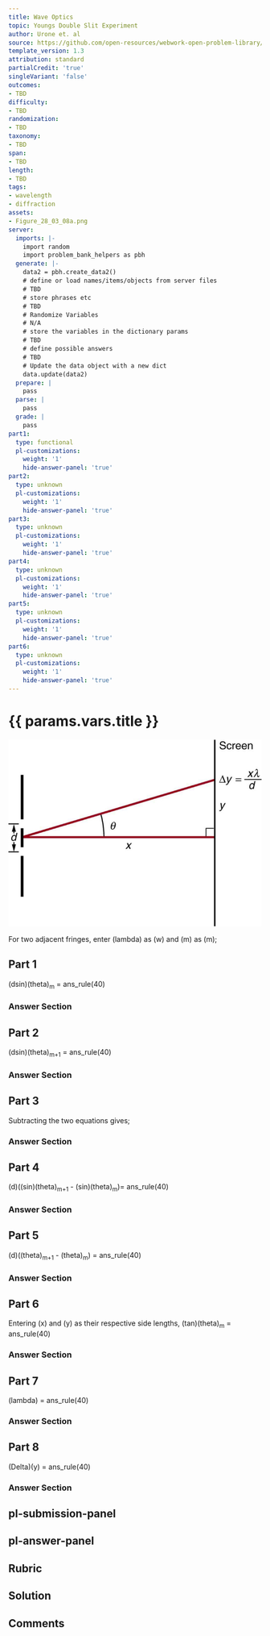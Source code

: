 ```yaml
---
title: Wave Optics
topic: Youngs Double Slit Experiment
author: Urone et. al
source: https://github.com/open-resources/webwork-open-problem-library/tree/master/Contrib/BrockPhysics/College_Physics_Urone/27.Wave_Optics/Youngs_Double_Slit_Experiment/NU_U17-27-03-013.pg
template_version: 1.3
attribution: standard
partialCredit: 'true'
singleVariant: 'false'
outcomes:
- TBD
difficulty:
- TBD
randomization:
- TBD
taxonomy:
- TBD
span:
- TBD
length:
- TBD
tags:
- wavelength
- diffraction
assets:
- Figure_28_03_08a.png
server:
  imports: |-
    import random
    import problem_bank_helpers as pbh
  generate: |-
    data2 = pbh.create_data2()
    # define or load names/items/objects from server files
    # TBD
    # store phrases etc
    # TBD
    # Randomize Variables
    # N/A
    # store the variables in the dictionary params
    # TBD
    # define possible answers
    # TBD
    # Update the data object with a new dict
    data.update(data2)
  prepare: |
    pass
  parse: |
    pass
  grade: |
    pass
part1:
  type: functional
  pl-customizations:
    weight: '1'
    hide-answer-panel: 'true'
part2:
  type: unknown
  pl-customizations:
    weight: '1'
    hide-answer-panel: 'true'
part3:
  type: unknown
  pl-customizations:
    weight: '1'
    hide-answer-panel: 'true'
part4:
  type: unknown
  pl-customizations:
    weight: '1'
    hide-answer-panel: 'true'
part5:
  type: unknown
  pl-customizations:
    weight: '1'
    hide-answer-panel: 'true'
part6:
  type: unknown
  pl-customizations:
    weight: '1'
    hide-answer-panel: 'true'
---
```


# {{ params.vars.title }} 

![Graph of a function.](Figure_28_03_08a.png)

For two adjacent fringes, enter (lambda) as (w) and (m) as (m);

## Part 1 
(dsin)(theta)<sub>m</sub> = ans_rule(40) 


 ### Answer Section

## Part 2 
(dsin)(theta)<sub>m+1</sub> = ans_rule(40) 


 ### Answer Section

## Part 3 
Subtracting the two equations gives; 


 ### Answer Section

## Part 4 
(d)((sin)(theta)<sub>m+1</sub> - (sin)(theta)<sub>m</sub>)= ans_rule(40) 


 ### Answer Section

## Part 5 
(d)((theta)<sub>m+1</sub> - (theta)<sub>m</sub>) = ans_rule(40) 


 ### Answer Section

## Part 6 
Entering (x) and (y) as their respective side lengths, (tan)(theta)<sub>m</sub> = ans_rule(40) 


 ### Answer Section

## Part 7 
(lambda) = ans_rule(40) 


 ### Answer Section

## Part 8 
(Delta)(y) = ans_rule(40) 


 ### Answer Section


## pl-submission-panel 


## pl-answer-panel 


## Rubric 


## Solution 


## Comments 


